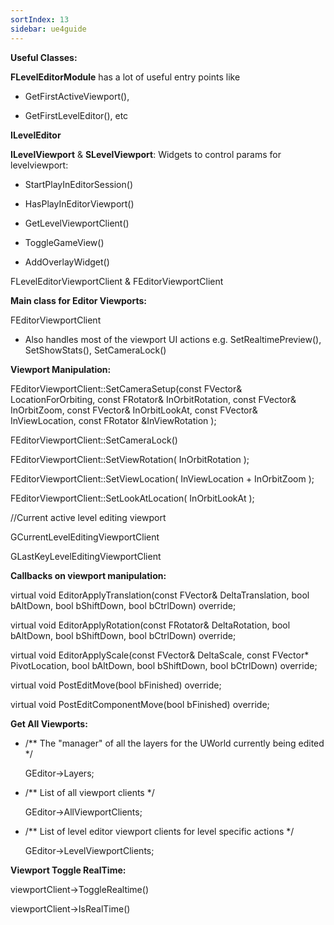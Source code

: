 ```yaml
---
sortIndex: 13
sidebar: ue4guide
---
```


**Useful Classes:**

**FLevelEditorModule** has a lot of useful entry points like

- GetFirstActiveViewport(),

- GetFirstLevelEditor(), etc

**ILevelEditor**

**ILevelViewport** & **SLevelViewport**: Widgets to control params for levelviewport:

- StartPlayInEditorSession()

- HasPlayInEditorViewport()

- GetLevelViewportClient()

- ToggleGameView()

- AddOverlayWidget()

FLevelEditorViewportClient & FEditorViewportClient

**Main class for Editor Viewports:**

FEditorViewportClient

- Also handles most of the viewport UI actions e.g. SetRealtimePreview(), SetShowStats(), SetCameraLock()

**Viewport Manipulation:**

FEditorViewportClient::SetCameraSetup(const FVector& LocationForOrbiting, const FRotator& InOrbitRotation, const FVector& InOrbitZoom, const FVector& InOrbitLookAt, const FVector& InViewLocation, const FRotator &InViewRotation );

FEditorViewportClient::SetCameraLock()

FEditorViewportClient::SetViewRotation( InOrbitRotation );

FEditorViewportClient::SetViewLocation( InViewLocation + InOrbitZoom );

FEditorViewportClient::SetLookAtLocation( InOrbitLookAt );

//Current active level editing viewport

GCurrentLevelEditingViewportClient

GLastKeyLevelEditingViewportClient

**Callbacks on viewport manipulation:**

virtual void EditorApplyTranslation(const FVector& DeltaTranslation, bool bAltDown, bool bShiftDown, bool bCtrlDown) override;

virtual void EditorApplyRotation(const FRotator& DeltaRotation, bool bAltDown, bool bShiftDown, bool bCtrlDown) override;

virtual void EditorApplyScale(const FVector& DeltaScale, const FVector\* PivotLocation, bool bAltDown, bool bShiftDown, bool bCtrlDown) override;

virtual void PostEditMove(bool bFinished) override;

virtual void PostEditComponentMove(bool bFinished) override;

**Get All Viewports:**

- /\*\* The "manager" of all the layers for the UWorld currently being edited \*/

  GEditor->Layers;

- /\*\* List of all viewport clients \*/

  GEditor->AllViewportClients;

- /\*\* List of level editor viewport clients for level specific actions \*/

  GEditor->LevelViewportClients;

**Viewport Toggle RealTime:**

viewportClient->ToggleRealtime()

viewportClient->IsRealTime()
